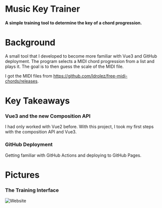 # Music Key Trainer
#### A simple training tool to determine the key of a chord progression.

# Background

A small tool that I developed to become more familiar with Vue3 and GitHub deployment. 
The program selects a MIDI chord progression from a list and plays it. 
The goal is to then guess the scale of the MIDI file.

I got the MIDI files from https://github.com/ldrolez/free-midi-chords/releases.

# Key Takeaways
### Vue3 and the new Composition API
I had only worked with Vue2 before. With this project, I took my first steps with the composition API and Vue3.
### GitHub Deployment
Getting familiar with GitHub Actions and deploying to GitHub Pages.

# Pictures

### The Training Interface

![Website](./docs/training.png?raw=true "Website")
